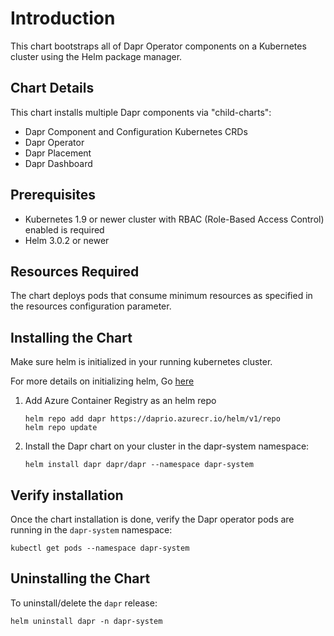 # Introduction
This chart bootstraps all of Dapr Operator components on a Kubernetes cluster using the Helm package manager.

## Chart Details
This chart installs multiple Dapr components via "child-charts":

* Dapr Component and Configuration Kubernetes CRDs
* Dapr Operator
* Dapr Placement
* Dapr Dashboard

## Prerequisites
* Kubernetes 1.9 or newer cluster with RBAC (Role-Based Access Control) enabled is required
* Helm 3.0.2 or newer

## Resources Required
The chart deploys pods that consume minimum resources as specified in the resources configuration parameter.

## Installing the Chart

Make sure helm is initialized in your running kubernetes cluster.

For more details on initializing helm, Go [here](https://helm.sh/docs/)

1. Add Azure Container Registry as an helm repo
    ```
    helm repo add dapr https://daprio.azurecr.io/helm/v1/repo
    helm repo update
    ```

2. Install the Dapr chart on your cluster in the dapr-system namespace:
    ```
    helm install dapr dapr/dapr --namespace dapr-system
    ``` 

## Verify installation

Once the chart installation is done, verify the Dapr operator pods are running in the `dapr-system` namespace:
```
kubectl get pods --namespace dapr-system
```

## Uninstalling the Chart

To uninstall/delete the `dapr` release:
```
helm uninstall dapr -n dapr-system
```
